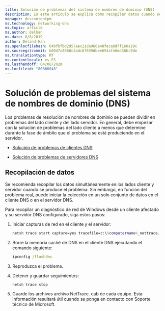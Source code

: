 ```yaml
---
title: Solución de problemas del sistema de nombres de dominio (DNS)
description: En este artículo se explica cómo recopilar datos cuando se producen problemas con DNS.
manager: dcscontentpm
ms.technology: networking-dns
ms.topic: article
ms.author: delhan
ms.date: 8/8/2019
author: Deland-Han
ms.openlocfilehash: 04bfbfbd2957aec21da966a48feca8d7f160a29c
ms.sourcegitcommit: b00d7c8968c4adc8f699dbee694afe6ed36bc9de
ms.translationtype: MT
ms.contentlocale: es-ES
ms.lasthandoff: 04/08/2020
ms.locfileid: "80860048"
---
```

# <a name="troubleshooting-domain-name-system-dns-issues"></a>Solución de problemas del sistema de nombres de dominio (DNS)
 
Los problemas de resolución de nombres de dominio se pueden dividir en problemas del lado cliente y del lado servidor. En general, debe empezar con la solución de problemas del lado cliente a menos que determine durante la fase de ámbito que el problema se está produciendo en el servidor.

- [Solución de problemas de clientes DNS](troubleshoot-dns-client.md)

- [Solución de problemas de servidores DNS](troubleshoot-dns-server.md)
 
## <a name="data-collection"></a>Recopilación de datos
 
Se recomienda recopilar los datos simultáneamente en los lados cliente y servidor cuando se produce el problema. Sin embargo, en función del problema real, puede iniciar la colección en un solo conjunto de datos en el cliente DNS o en el servidor DNS.
 
Para recopilar un diagnóstico de red de Windows desde un cliente afectado y su servidor DNS configurado, siga estos pasos:

1. Iniciar capturas de red en el cliente y el servidor:

   ```cmd
   netsh trace start capture=yes tracefile=c:\%computername%_nettrace.etl
   ```

2. Borre la memoria caché de DNS en el cliente DNS ejecutando el comando siguiente:

   ```cmd
   ipconfig /flushdns
   ```

3. Reproduzca el problema.

4. Detener y guardar seguimientos:

   ```cmd
   netsh trace stop
   ```

5. Guarde los archivos archivo NetTrace. cab de cada equipo. Esta información resultará útil cuando se ponga en contacto con Soporte técnico de Microsoft.